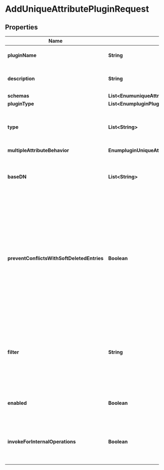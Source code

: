 

# AddUniqueAttributePluginRequest


## Properties

| Name | Type | Description | Notes |
|------------ | ------------- | ------------- | -------------|
|**pluginName** | **String** | Name of the new Plugin |  |
|**description** | **String** | A description for this Plugin |  [optional] |
|**schemas** | **List&lt;EnumuniqueAttributePluginSchemaUrn&gt;** |  |  |
|**pluginType** | **List&lt;EnumpluginPluginTypeProp&gt;** |  |  [optional] |
|**type** | **List&lt;String&gt;** | Specifies the type of attributes to check for value uniqueness. |  |
|**multipleAttributeBehavior** | **EnumpluginUniqueAttributeMultipleAttributeBehaviorProp** |  |  [optional] |
|**baseDN** | **List&lt;String&gt;** | Specifies a base DN within which the attribute must be unique. |  [optional] |
|**preventConflictsWithSoftDeletedEntries** | **Boolean** | Indicates whether this Unique Attribute Plugin should reject a change that would result in one or more conflicts, even if those conflicts only exist in soft-deleted entries. |  [optional] |
|**filter** | **String** | Specifies the search filter to apply to determine if attribute uniqueness is enforced for the matching entries. |  [optional] |
|**enabled** | **Boolean** | Indicates whether the plug-in is enabled for use. |  |
|**invokeForInternalOperations** | **Boolean** | Indicates whether the plug-in should be invoked for internal operations. |  [optional] |



